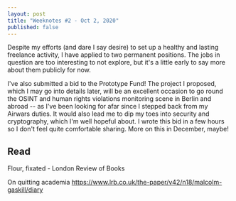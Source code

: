 ```yaml
---
layout: post
title: "Weeknotes #2 - Oct 2, 2020"
published: false
---
```


Despite my efforts (and dare I say desire) to set up a healthy and lasting freelance activity, I have applied to two permanent positions. The jobs in question are too interesting to not explore, but it's a little early to say more about them publicly for now.

I've also submitted a bid to the Prototype Fund! The project I proposed, which I may go into details later, will be an excellent occasion to go round the OSINT and human rights violations monitoring scene in Berlin and abroad -- as I've been looking for afar since I stepped back from my Airwars duties. It would also lead me to dip my toes into security and cryptography, which I'm well hopeful about. I wrote this bid in a few hours so I don't feel quite comfortable sharing. More on this in December, maybe!

## Read
Flour, fixated - London Review of Books

On quitting academia
<https://www.lrb.co.uk/the-paper/v42/n18/malcolm-gaskill/diary>
